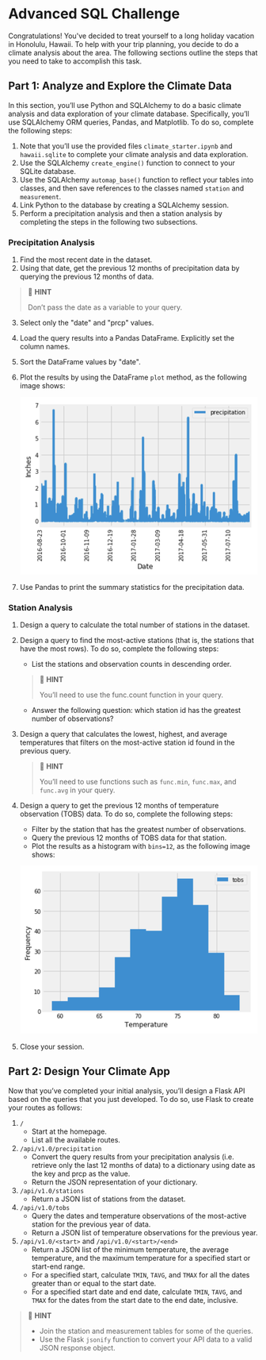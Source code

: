 # Advanced SQL Challenge

Congratulations! You've decided to treat yourself to a long holiday vacation in Honolulu, Hawaii. To help with your trip planning, you decide to do a climate analysis about the area. The following sections outline the steps that you need to take to accomplish this task.

## Part 1: Analyze and Explore the Climate Data
In this section, you’ll use Python and SQLAlchemy to do a basic climate analysis and data exploration of your climate database. Specifically, you’ll use SQLAlchemy ORM queries, Pandas, and Matplotlib. To do so, complete the following steps:

1. Note that you’ll use the provided files `climate_starter.ipynb` and `hawaii.sqlite` to complete your climate analysis and data exploration. 
2. Use the SQLAlchemy `create_engine()` function to connect to your SQLite database. 
3. Use the SQLAlchemy `automap_base()` function to reflect your tables into classes, and then save references to the classes named `station` and `measurement`. 
4. Link Python to the database by creating a SQLAlchemy session. 
5. Perform a precipitation analysis and then a station analysis by completing the steps in the following two subsections.

### Precipitation Analysis
1. Find the most recent date in the dataset. 
2. Using that date, get the previous 12 months of precipitation data by querying the previous 12 months of data.

> 📘 **HINT**
> 
> Don’t pass the date as a variable to your query.

3. Select only the "date" and "prcp" values. 
4. Load the query results into a Pandas DataFrame. Explicitly set the column names. 
5. Sort the DataFrame values by "date". 
6. Plot the results by using the DataFrame `plot` method, as the following image shows:

    ![](ReadMe%20Images/01%20precipitation.jpg)

8. Use Pandas to print the summary statistics for the precipitation data.

### Station Analysis
1. Design a query to calculate the total number of stations in the dataset. 
2. Design a query to find the most-active stations (that is, the stations that have the most rows). To do so, complete the following steps:
    * List the stations and observation counts in descending order.

    > 📘 **HINT**
    >
    > You’ll need to use the func.count function in your query.

    * Answer the following question: which station id has the greatest number of observations?
3. Design a query that calculates the lowest, highest, and average temperatures that filters on the most-active station id found in the previous query.

    > 📘 **HINT**
    >
    > You’ll need to use functions such as `func.min`, `func.max`, and `func.avg` in your query.

4. Design a query to get the previous 12 months of temperature observation (TOBS) data. To do so, complete the following steps:
    * Filter by the station that has the greatest number of observations. 
    * Query the previous 12 months of TOBS data for that station. 
    * Plot the results as a histogram with `bins=12`, as the following image shows:
   
    ![](ReadMe%20Images/02%20station%20histogram.jpg)

5. Close your session.

## Part 2: Design Your Climate App
Now that you’ve completed your initial analysis, you’ll design a Flask API based on the queries that you just developed. To do so, use Flask to create your routes as follows:

1. `/`
    * Start at the homepage. 
    * List all the available routes.
2. `/api/v1.0/precipitation`
    * Convert the query results from your precipitation analysis (i.e. retrieve only the last 12 months of data) to a dictionary using date as the key and prcp as the value. 
    * Return the JSON representation of your dictionary.
3. `/api/v1.0/stations`
    * Return a JSON list of stations from the dataset.
4. `/api/v1.0/tobs`
    * Query the dates and temperature observations of the most-active station for the previous year of data.
    * Return a JSON list of temperature observations for the previous year.
5. `/api/v1.0/<start>` and `/api/v1.0/<start>/<end>`
    * Return a JSON list of the minimum temperature, the average temperature, and the maximum temperature for a specified start or start-end range.
    * For a specified start, calculate `TMIN`, `TAVG`, and `TMAX` for all the dates greater than or equal to the start date. 
    * For a specified start date and end date, calculate `TMIN`, `TAVG`, and `TMAX` for the dates from the start date to the end date, inclusive.

> 📘 **HINT**
> * Join the station and measurement tables for some of the queries. 
> * Use the Flask `jsonify` function to convert your API data to a valid JSON response object.